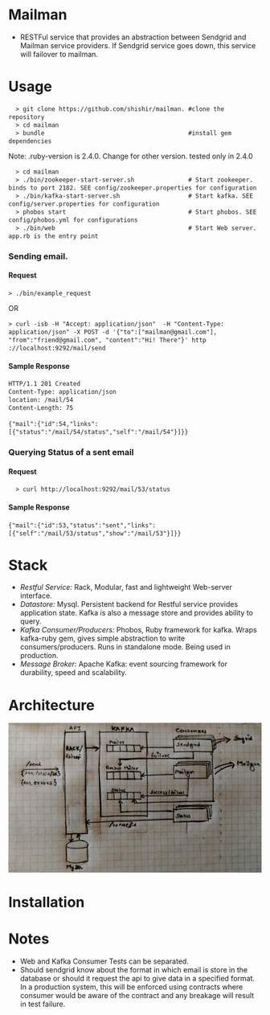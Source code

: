# Mailman

 - RESTFul service that provides an abstraction between Sendgrid and Mailman service providers. If Sendgrid service goes down, this service will failover to mailman.

# Usage


```
  > git clone https://github.com/shishir/mailman. #clone the repository
  > cd mailman
  > bundle                                        #install gem dependencies
```
Note: .ruby-version is 2.4.0. Change for other version. tested only in 2.4.0

```
  > cd mailman
  > ./bin/zookeeper-start-server.sh               # Start zookeeper. binds to port 2182. SEE config/zookeeper.properties for configuration
  > ./bin/kafka-start-server.sh                   # Start kafka. SEE config/server.properties for configuration
  > phobos start                                  # Start phobos. SEE config/phobos.yml for configurations
  > ./bin/web                                     # Start Web server. app.rb is the entry point
```

### Sending email.
#### Request
```
> ./bin/example_request
```
OR

```
> curl -isb -H "Accept: application/json"  -H "Content-Type: application/json" -X POST -d '{"to":["mailman@gmail.com"], "from":"friend@gmail.com", "content":"Hi! There"}' http
://localhost:9292/mail/send
```

#### Sample Response
```
HTTP/1.1 201 Created
Content-Type: application/json
location: /mail/54
Content-Length: 75

{"mail":{"id":54,"links":[{"status":"/mail/54/status","self":"/mail/54"}]}}
```

### Querying Status of a sent email
####  Request
```
  > curl http://localhost:9292/mail/53/status
```
#### Sample Response
```
{"mail":{"id":53,"status":"sent","links":[{"self":"/mail/53/status","show":"/mail/53"}]}}
```



# Stack

- *Restful Service:* Rack, Modular, fast and lightweight Web-server interface.
- *Datastore:* Mysql. Persistent backend for Restful service provides application state.
  Kafka is also a message store and provides ability to query.
- *Kafka Consumer/Producers:* Phobos, Ruby framework for kafka. Wraps kafka-ruby gem, gives simple abstraction to write consumers/producers. Runs in standalone mode. Being used in production.
- *Message Broker:* Apache Kafka: event sourcing framework for durability, speed and scalability.


# Architecture
![Mailman](https://raw.githubusercontent.com/shishir/mailman/master/doc/arch.jpg)


# Installation



# Notes
- Web and Kafka Consumer Tests can be separated.
- Should sendgrid know about the format in which email is store in the database or should it request the api to give data in a specified format. In a production system, this will be enforced using contracts where consumer would be aware of the contract and any breakage will result in test failure.





